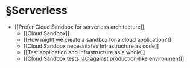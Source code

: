 # §Serverless
- [[Prefer Cloud Sandbox for serverless architecture]]
	- [[Cloud Sandbox]]
	- [[How might we create a sandbox for a cloud application?]]
	- [[Cloud Sandbox necessitates Infrastructure as code]]
	- [[Test application and infrastructure as a whole]]
	- [[Cloud Sandbox tests IaC against production-like environment]]

<!-- #evergreen -->

<!-- {BearID:FE7D9CF6-F047-44E5-AE4A-AB2EBB219C14-1543-00006B87106EA6B0} -->

